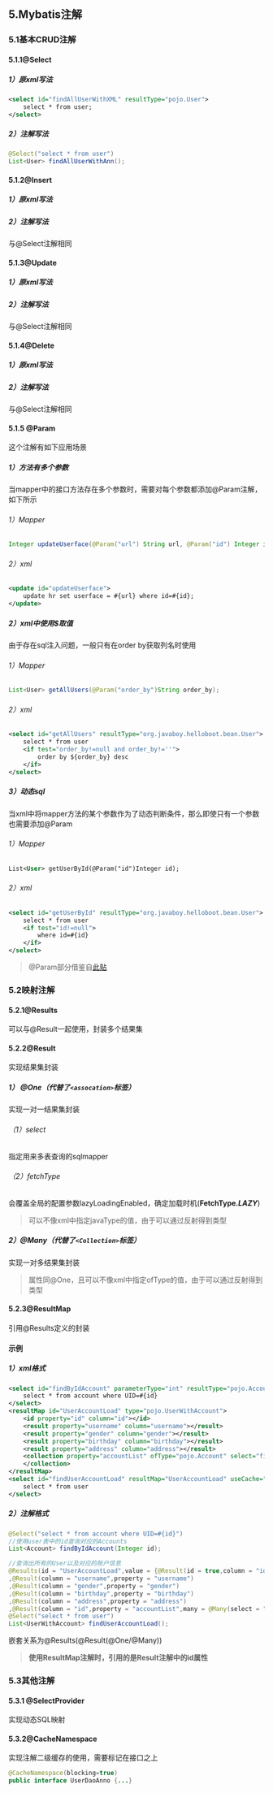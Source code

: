 ## 5.Mybatis注解

### 5.1基本CRUD注解

#### 5.1.1@Select

##### 1）原xml写法

```xml
<select id="findAllUserWithXML" resultType="pojo.User">
    select * from user;
</select>
```

##### 2）注解写法

```java
@Select("select * from user")
List<User> findAllUserWithAnn();
```

#### 5.1.2@Insert

##### 1）原xml写法

##### 2）注解写法

与@Select注解相同

#### 5.1.3@Update

##### 1）原xml写法

##### 2）注解写法

与@Select注解相同

#### 5.1.4@Delete

##### 1）原xml写法

##### 2）注解写法

与@Select注解相同

#### 5.1.5 @Param

这个注解有如下应用场景

##### 1）方法有多个参数

当mapper中的接口方法存在多个参数时，需要对每个参数都添加@Param注解，如下所示

###### 1）Mapper

```java
Integer updateUserface(@Param("url") String url, @Param("id") Integer id);
```

###### 2）xml

```xml
<update id="updateUserface">
    update hr set userface = #{url} where id=#{id};
</update>
```

##### 2）xml中使用$取值

由于存在sql注入问题，一般只有在order by获取列名时使用

###### 1）Mapper

```java
List<User> getAllUsers(@Param("order_by")String order_by);
```

###### 2）xml

```xml
<select id="getAllUsers" resultType="org.javaboy.helloboot.bean.User">
    select * from user
    <if test="order_by!=null and order_by!=''">
        order by ${order_by} desc
    </if>
</select>
```

##### 3）动态sql

当xml中将mapper方法的某个参数作为了动态判断条件，那么即使只有一个参数也需要添加@Param

###### 1）Mapper

```xml
List<User> getUserById(@Param("id")Integer id);
```

###### 2）xml

```xml
<select id="getUserById" resultType="org.javaboy.helloboot.bean.User">
    select * from user
    <if test="id!=null">
        where id=#{id}
    </if>
</select>
```

> @Param部分借鉴自[此贴](https://juejin.im/post/6844903894997270536)

### 5.2映射注解

#### 5.2.1@Results

可以与@Result一起使用，封装多个结果集 

#### 5.2.2@Result

实现结果集封装 

##### 1） @One（代替了`<assocation>`标签）

实现一对一结果集封装

###### （1）select 

指定用来多表查询的sqlmapper

###### （2）fetchType

会覆盖全局的配置参数lazyLoadingEnabled，确定加载时机(**FetchType.*LAZY***)

> 可以不像xml中指定javaType的值，由于可以通过反射得到类型

##### 2）@Many（代替了`<Collection>`标签）

实现一对多结果集封装

> 属性同@One，且可以不像xml中指定ofType的值，由于可以通过反射得到类型

#### 5.2.3@ResultMap

引用@Results定义的封装

#### 示例

##### 1）xml格式

```xml
<select id="findByIdAccount" parameterType="int" resultType="pojo.Account">
    select * from account where UID=#{id}
</select>
<resultMap id="UserAccountLoad" type="pojo.UserWithAccount">
    <id property="id" column="id"></id>
    <result property="username" column="username"></result>
    <result property="gender" column="gender"></result>
    <result property="birthday" column="birthday"></result>
    <result property="address" column="address"></result>
    <collection property="accountList" ofType="pojo.Account" select="findByIdAccount" column="id">
    </collection>
</resultMap>
<select id="findUserAccountLoad" resultMap="UserAccountLoad" useCache="true">
    select * from user
</select>
```

##### 2）注解格式

```java
@Select("select * from account where UID=#{id}")
//使用user表中的id查询对应的Accounts
List<Account> findByIdAccount(Integer id);

//查询出所有的User以及对应的账户信息
@Results(id = "UserAccountLoad",value = {@Result(id = true,column = "id",property = "id")
,@Result(column = "username",property = "username")
,@Result(column = "gender",property = "gender")
,@Result(column = "birthday",property = "birthday")
,@Result(column = "address",property = "address")
,@Result(column = "id",property = "accountList",many = @Many(select = "dao.UserDaoAnno.findByIdAccount",fetchType = FetchType.LAZY))})
@Select("select * from user")
List<UserWithAccount> findUserAccountLoad();
```

嵌套关系为@Results(@Result(@One/@Many))

> **使用ResultMap注解时，引用的是Result注解中的id属性**

### 5.3其他注解

#### 5.3.1 @SelectProvider

实现动态SQL映射 

#### 5.3.2@CacheNamespace

实现注解二级缓存的使用，需要标记在接口之上

```java
@CacheNamespace(blocking=true)
public interface UserDaoAnno {...}
```

